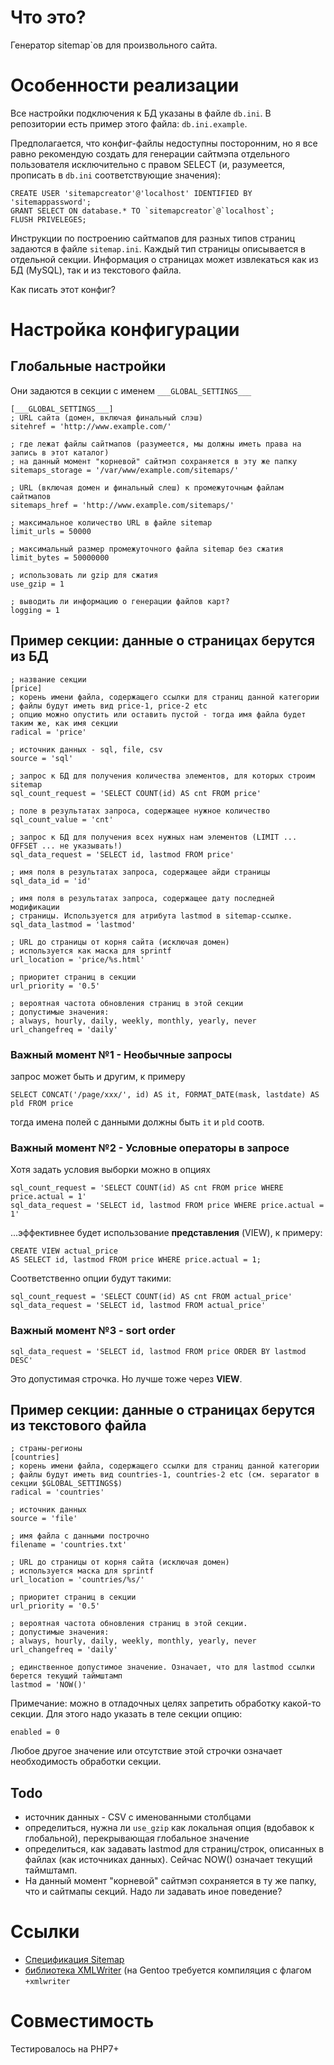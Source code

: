 # Что это?

Генератор sitemap`ов для произвольного сайта.

# Особенности реализации

Все настройки подключения к БД указаны в файле `db.ini`. В репозитории есть пример этого файла: `db.ini.example`.

Предполагается, что конфиг-файлы недоступны посторонним, но я все равно рекомендую создать для генерации сайтмэпа отдельного
пользователя исключительно с правом SELECT (и, разумеется, прописать в `db.ini` соответствующие значения):

```
CREATE USER 'sitemapcreator'@'localhost' IDENTIFIED BY 'sitemappassword';
GRANT SELECT ON database.* TO `sitemapcreator`@`localhost`;
FLUSH PRIVELEGES;
```

Инструкции по построению сайтмапов для разных типов страниц задаются в файле `sitemap.ini`. Каждый тип страницы описывается в отдельной секции.
Информация о страницах может извлекаться как из БД (MySQL), так и из текстового файла.

Как писать этот конфиг?

# Настройка конфигурации

## Глобальные настройки
Они задаются в секции с именем `___GLOBAL_SETTINGS___`

```
[___GLOBAL_SETTINGS___]
; URL сайта (домен, включая финальный слэш)
sitehref = 'http://www.example.com/'

; где лежат файлы сайтмапов (разумеется, мы должны иметь права на запись в этот каталог)
; на данный момент "корневой" сайтмэп сохраняется в эту же папку
sitemaps_storage = '/var/www/example.com/sitemaps/'

; URL (включая домен и финальный слеш) к промежуточным файлам сайтмапов
sitemaps_href = 'http://www.example.com/sitemaps/'

; максимальное количество URL в файле sitemap
limit_urls = 50000

; максимальный размер промежуточного файла sitemap без сжатия
limit_bytes = 50000000

; использовать ли gzip для сжатия
use_gzip = 1

; выводить ли информацию о генерации файлов карт?
logging = 1
```

## Пример секции: данные о страницах берутся из БД

```
; название секции
[price]
; корень имени файла, содержащего ссылки для страниц данной категории
; файлы будут иметь вид price-1, price-2 etc
; опцию можно опустить или оставить пустой - тогда имя файла будет таким же, как имя секции
radical = 'price'

; источник данных - sql, file, csv
source = 'sql'

; запрос к БД для получения количества элементов, для которых строим sitemap
sql_count_request = 'SELECT COUNT(id) AS cnt FROM price'

; поле в результатах запроса, содержащее нужное количество
sql_count_value = 'cnt'

; запрос к БД для получения всех нужных нам элементов (LIMIT ... OFFSET ... не указывать!)
sql_data_request = 'SELECT id, lastmod FROM price'

; имя поля в результатах запроса, содержащее айди страницы
sql_data_id = 'id'

; имя поля в результатах запроса, содержащее дату последней модификации 
; страницы. Используется для атрибута lastmod в sitemap-ссылке.
sql_data_lastmod = 'lastmod'

; URL до страницы от корня сайта (исключая домен)
; используется как маска для sprintf
url_location = 'price/%s.html'

; приоритет страниц в секции
url_priority = '0.5'

; вероятная частота обновления страниц в этой секции
; допустимые значения:
; always, hourly, daily, weekly, monthly, yearly, never
url_changefreq = 'daily'
```

### Важный момент №1 - Необычные запросы

запрос может быть и другим, к примеру
```
SELECT CONCAT('/page/xxx/', id) AS it, FORMAT_DATE(mask, lastdate) AS pld FROM price
```
тогда имена полей с данными должны быть `it` и `pld` соотв.

### Важный момент №2 - Условные операторы в запросе

Хотя задать условия выборки можно в опциях
```
sql_count_request = 'SELECT COUNT(id) AS cnt FROM price WHERE price.actual = 1'
sql_data_request = 'SELECT id, lastmod FROM price WHERE price.actual = 1'
```

...эффективнее будет использование **представления** (VIEW), к примеру:
```
CREATE VIEW actual_price
AS SELECT id, lastmod FROM price WHERE price.actual = 1;
```

Соответственно опции будут такими:
```
sql_count_request = 'SELECT COUNT(id) AS cnt FROM actual_price'
sql_data_request = 'SELECT id, lastmod FROM actual_price'
```

### Важный момент №3 - sort order

```
sql_data_request = 'SELECT id, lastmod FROM price ORDER BY lastmod DESC'
```
Это допустимая строчка. Но лучше тоже через **VIEW**.

## Пример секции: данные о страницах берутся из текстового файла

```
; страны-регионы
[countries]
; корень имени файла, содержащего ссылки для страниц данной категории
; файлы будут иметь вид countries-1, countries-2 etc (см. separator в секции $GLOBAL_SETTINGS$)
radical = 'countries'

; источник данных
source = 'file'

; имя файла с данными построчно
filename = 'countries.txt'

; URL до страницы от корня сайта (исключая домен)
; используется маска для sprintf
url_location = 'countries/%s/'

; приоритет страниц в секции
url_priority = '0.5'

; вероятная частота обновления страниц в этой секции.
; допустимые значения:
; always, hourly, daily, weekly, monthly, yearly, never
url_changefreq = 'daily'

; единственное допустимое значение. Означает, что для lastmod ссылки берется текущий таймштамп
lastmod = 'NOW()'
```

Примечание: можно в отладочных целях запретить обработку какой-то секции. Для этого надо указать в теле секции опцию:
```
enabled = 0
```
Любое другое значение или отсутствие этой строчки означает необходимость обработки секции.

## Todo
- источник данных - CSV с именованными столбцами
- определиться, нужна ли `use_gzip` как локальная опция (вдобавок к глобальной), перекрывающая глобальное значение
- определиться, как задавать lastmod для страниц/строк, описанных в файлах (как источниках данных). Сейчас NOW() означает текущий таймштамп.
- На данный момент "корневой" сайтмэп сохраняется в ту же папку, что и сайтмапы секций. Надо ли задавать иное поведение?

# Ссылки

- [Спецификация Sitemap](https://www.sitemaps.org/ru/protocol.html)
- [библиотека XMLWriter](http://php.net/manual/ru/book.xmlwriter.php) (на Gentoo требуется компиляция с флагом `+xmlwriter`

# Совместимость

Тестировалось на PHP7+

